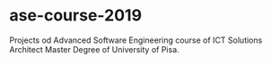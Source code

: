 # ase-course-2019
Projects od Advanced Software Engineering course of ICT Solutions Architect Master Degree of University of Pisa.
